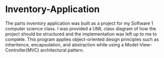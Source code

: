 # Inventory-Application
 The parts inventory application was built as a project for my Software 1 computer science class. I was provided a UML class diagram of how the project should be structured and the implementation was left up to me to complete. This program applies object-oriented design principles such as inheritence, encapsulation, and abstraction while using a Model-View-Controller(MVC) architectural pattern. 